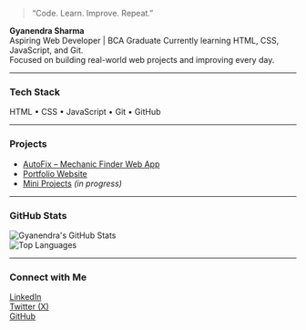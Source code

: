 > “Code. Learn. Improve. Repeat.”

**Gyanendra Sharma**  
Aspiring Web Developer | BCA Graduate 
Currently learning HTML, CSS, JavaScript, and Git.  
Focused on building real-world web projects and improving every day.

---

### Tech Stack  
HTML • CSS • JavaScript • Git • GitHub

---

### Projects  
- [AutoFix – Mechanic Finder Web App](https://github.com/Gyanendrasharma1/AutoFIx-Mechanic-A-finder-web-app)  
- [Portfolio Website](https://gyanendrasharma1.github.io/Gyanendra-Portfolio/)  
- [Mini Projects](#) *(in progress)*

---

### GitHub Stats  
![Gyanendra's GitHub Stats](https://github-readme-stats.vercel.app/api?username=Gyanendrasharma1&show_icons=true&theme=default)  
![Top Languages](https://github-readme-stats.vercel.app/api/top-langs/?username=Gyanendrasharma1&layout=compact&theme=default)

---

### Connect with Me  
[LinkedIn](https://www.linkedin.com/in/gyanendra-sharma-47517a2b6/)  
[Twitter (X)](https://x.com/GyanWebDev)  
[GitHub](https://github.com/Gyanendrasharma1)
